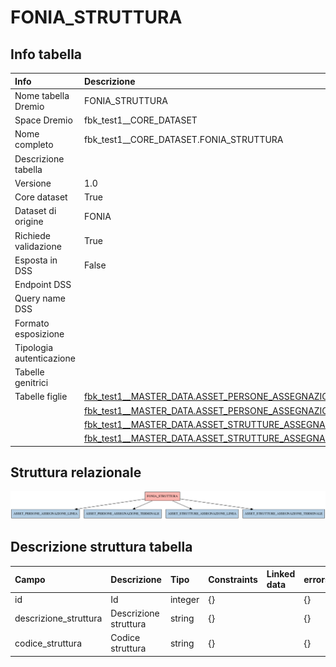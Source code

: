 # FONIA_STRUTTURA

## Info tabella

| Info                     | Descrizione                                                                                                                                 |
|:-------------------------|:--------------------------------------------------------------------------------------------------------------------------------------------|
| Nome tabella Dremio      | FONIA_STRUTTURA                                                                                                                             |
| Space Dremio             | fbk_test1__CORE_DATASET                                                                                                                     |
| Nome completo            | fbk_test1__CORE_DATASET.FONIA_STRUTTURA                                                                                                     |
| Descrizione tabella      |                                                                                                                                             |
| Versione                 | 1.0                                                                                                                                         |
| Core dataset             | True                                                                                                                                        |
| Dataset di origine       | FONIA                                                                                                                                       |
| Richiede validazione     | True                                                                                                                                        |
| Esposta in DSS           | False                                                                                                                                       |
| Endpoint DSS             |                                                                                                                                             |
| Query name DSS           |                                                                                                                                             |
| Formato esposizione      |                                                                                                                                             |
| Tipologia autenticazione |                                                                                                                                             |
| Tabelle genitrici        |                                                                                                                                             |
| Tabelle figlie           | [fbk_test1__MASTER_DATA.ASSET_PERSONE_ASSEGNAZIONE_LINEA](/fbk_test1__MASTER_DATA/ASSET_PERSONE_ASSEGNAZIONE_LINEA/markdown.md)             |
|                          | [fbk_test1__MASTER_DATA.ASSET_PERSONE_ASSEGNAZIONE_TERMINALE](/fbk_test1__MASTER_DATA/ASSET_PERSONE_ASSEGNAZIONE_TERMINALE/markdown.md)     |
|                          | [fbk_test1__MASTER_DATA.ASSET_STRUTTURE_ASSEGNAZIONE_LINEA](/fbk_test1__MASTER_DATA/ASSET_STRUTTURE_ASSEGNAZIONE_LINEA/markdown.md)         |
|                          | [fbk_test1__MASTER_DATA.ASSET_STRUTTURE_ASSEGNAZIONE_TERMINALE](/fbk_test1__MASTER_DATA/ASSET_STRUTTURE_ASSEGNAZIONE_TERMINALE/markdown.md) |

## Struttura relazionale

![FONIA_STRUTTURA](./graph_png.png)

## Descrizione struttura tabella

| Campo                 | Descrizione           | Tipo    | Constraints   | Linked data   | errors   |
|:----------------------|:----------------------|:--------|:--------------|:--------------|:---------|
| id                    | Id                    | integer | {}            |               | {}       |
| descrizione_struttura | Descrizione struttura | string  | {}            |               | {}       |
| codice_struttura      | Codice struttura      | string  | {}            |               | {}       |
